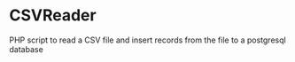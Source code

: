 # CSVReader
PHP script to read a CSV file and insert records from the file to a postgresql database
